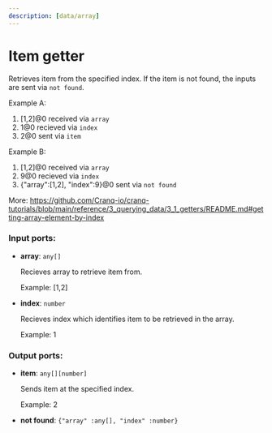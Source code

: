 ```yaml
---
description: [data/array]
---
```


# Item getter

Retrieves item from the specified index.
If the item is not found, the inputs are sent via `not found`.

Example A:
1. [1,2]@0  received via `array`
2. 1@0  recieved via `index`
3. 2@0  sent via `item`

Example B:
1. [1,2]@0  received via `array`
2. 9@0  recieved via `index`
3. {"array":[1,2], "index":9}@0  sent via `not found`

More:
https://github.com/Cranq-io/cranq-tutorials/blob/main/reference/3_querying_data/3_1_getters/README.md#getting-array-element-by-index

### Input ports:

* __array__: ` any[] `

    Recieves array to retrieve item from.
    
    Example:
    [1,2]


* __index__: ` number `

    Recieves index which identifies item to be retrieved in the array.
    
    Example:
    1

### Output ports:

* __item__: ` any[][number] `

    Sends item at the specified index.
    
    Example:
    2


* __not found__: ` {"array" :any[], "index" :number} `

